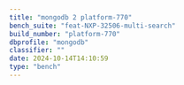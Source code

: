 ```yaml
---
title: "mongodb 2 platform-770"
bench_suite: "feat-NXP-32506-multi-search"
build_number: "platform-770"
dbprofile: "mongodb"
classifier: ""
date: 2024-10-14T14:10:59
type: "bench"
---
```

